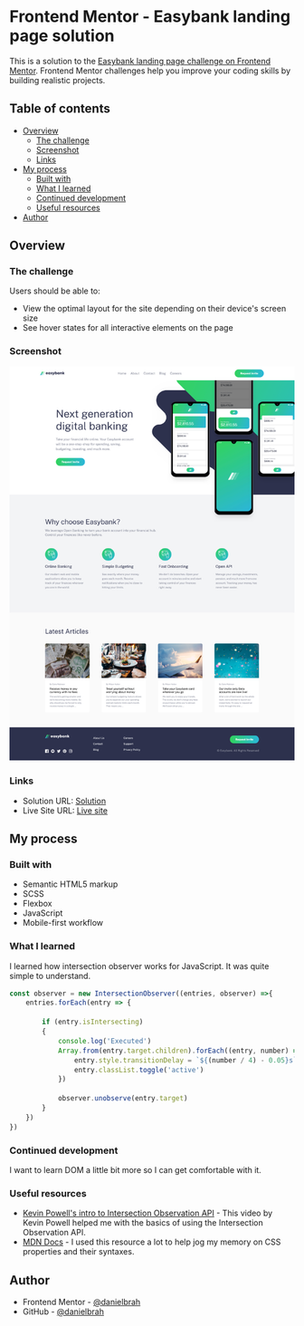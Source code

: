 # Frontend Mentor - Easybank landing page solution

This is a solution to the [Easybank landing page challenge on Frontend Mentor](https://www.frontendmentor.io/challenges/easybank-landing-page-WaUhkoDN). Frontend Mentor challenges help you improve your coding skills by building realistic projects. 

## Table of contents

- [Overview](#overview)
  - [The challenge](#the-challenge)
  - [Screenshot](#screenshot)
  - [Links](#links)
- [My process](#my-process)
  - [Built with](#built-with)
  - [What I learned](#what-i-learned)
  - [Continued development](#continued-development)
  - [Useful resources](#useful-resources)
- [Author](#author)

## Overview

### The challenge

Users should be able to:

- View the optimal layout for the site depending on their device's screen size
- See hover states for all interactive elements on the page

### Screenshot

![](images/screenshot.png)


### Links
- Solution URL: [Solution](https://github.com/danielbrah/easybank-landing-page)
- Live Site URL: [Live site](https://easybank-landing-page-danielbrah.netlify.app/)

## My process

### Built with

- Semantic HTML5 markup
- SCSS
- Flexbox
- JavaScript
- Mobile-first workflow

### What I learned

I learned how intersection observer works for JavaScript. It was quite simple to understand. 

```js
const observer = new IntersectionObserver((entries, observer) =>{
    entries.forEach(entry => {

        if (entry.isIntersecting)
        {
            console.log('Executed')
            Array.from(entry.target.children).forEach((entry, number) =>{
                entry.style.transitionDelay = `${(number / 4) - 0.05}s`
                entry.classList.toggle('active')
            })

            observer.unobserve(entry.target)
        }
    })
})
```

### Continued development

I want to learn DOM a little bit more so I can get comfortable with it.


### Useful resources

- [Kevin Powell's intro to Intersection Observation API](https://youtu.be/T8EYosX4NOo) - This video by Kevin Powell helped me with the basics of using the Intersection Observation API. 
- [MDN Docs](https://developer.mozilla.org/en-US/docs/Web) - I used this resource a lot to help jog my memory on CSS properties and their syntaxes. 

## Author
- Frontend Mentor - [@danielbrah](https://www.frontendmentor.io/profile/danielbrah)
- GitHub - [@danielbrah](https://github.com/danielbrah)

